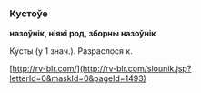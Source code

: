 ### Кустоўе
**назоўнік, ніякі род, зборны назоўнік**

Кусты (у 1 знач.). Разраслося к.

<a rel="author">[http://rv-blr.com/](http://rv-blr.com/slounik.jsp?letterId=0&maskId=0&pageId=1493)</a>
